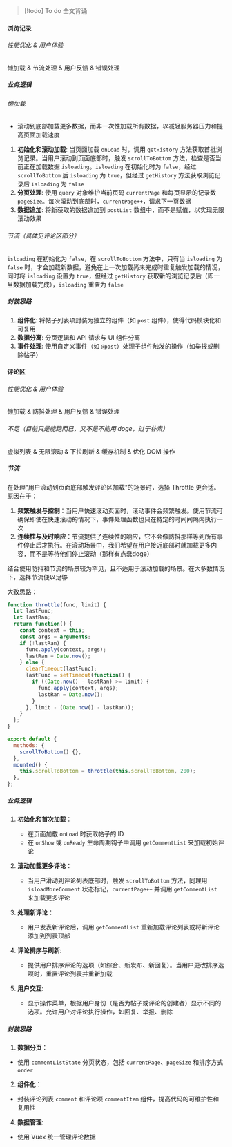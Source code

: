 > [!todo] To do
> 全文背诵

#### 浏览记录

###### 性能优化 & 用户体验

懒加载 & 节流处理 & 用户反馈 & 错误处理

##### 业务逻辑

###### 懒加载

- 滚动到底部加载更多数据，而非一次性加载所有数据，以减轻服务器压力和提高页面加载速度

1. **初始化和滚动加载**: 当页面加载 `onLoad` 时，调用 `getHistory` 方法获取首批浏览记录。当用户滚动到页面底部时，触发 `scrollToBottom` 方法，检查是否当前正在加载数据 `isloading`。`isloading` 在初始化时为 `false`，经过 `scrollToBottom` 后 `isloading` 为 `true`，但经过 `getHistory` 方法获取浏览记录后 `isloading` 为 `false`
2. **分页处理**: 使用 `query` 对象维护当前页码 `currentPage` 和每页显示的记录数 `pageSize`。每次滚动到底部时，`currentPage++`，请求下一页数据
3. **数据追加**: 将新获取的数据追加到 `postList` 数组中，而不是赋值，以实现无限滚动效果

###### 节流（具体见评论区部分）

`isloading` 在初始化为 `false`，在 `scrollToBottom` 方法中，只有当 `isloading` 为 `false` 时，才会加载新数据，避免在上一次加载尚未完成时重复触发加载的情况，同时将 `isloading` 设置为 `true`，但经过 `getHistory` 获取新的浏览记录后（即一旦数据加载完成），`isloading` 重置为 `false`

##### 封装思路

1. **组件化**: 将帖子列表项封装为独立的组件（如 `post` 组件），使得代码模块化和可复用
2. **数据分离**: 分页逻辑和 API 请求与 UI 组件分离
3. **事件处理**: 使用自定义事件（如 `@post`）处理子组件触发的操作（如举报或删除帖子）

#### 评论区

###### 性能优化 & 用户体验

懒加载 & 防抖处理 & 用户反馈 & 错误处理

###### 不足（目前只是能跑而已，又不是不能用 doge，过于朴素）

虚拟列表 & 无限滚动 & 下拉刷新 & 缓存机制 & 优化 DOM 操作

##### 节流

在处理"用户滚动到页面底部触发评论区加载"的场景时，选择 Throttle 更合适。原因在于：

1. **频繁触发与控制**：当用户快速滚动页面时，滚动事件会频繁触发。使用节流可确保即使在快速滚动的情况下，事件处理函数也只在特定的时间间隔内执行一次
2. **连续性与及时响应**：节流提供了连续性的响应，它不会像防抖那样等到所有事件停止后才执行。在滚动场景中，我们希望在用户接近底部时就加载更多内容，而不是等待他们停止滚动（那样有点蠢doge）

结合使用防抖和节流的场景较为罕见，且不适用于滚动加载的场景。在大多数情况下，选择节流便以足够

大致思路：

```JavaScript
function throttle(func, limit) {
  let lastFunc;
  let lastRan;
  return function() {
    const context = this;
    const args = arguments;
    if (!lastRan) {
      func.apply(context, args);
      lastRan = Date.now();
    } else {
      clearTimeout(lastFunc);
      lastFunc = setTimeout(function() {
        if ((Date.now() - lastRan) >= limit) {
          func.apply(context, args);
          lastRan = Date.now();
        }
      }, limit - (Date.now() - lastRan));
    }
  };
}

export default {
  methods: {
    scrollToBottom() {},
  },
  mounted() {
    this.scrollToBottom = throttle(this.scrollToBottom, 200); 
  },
};

```

##### 业务逻辑

1. **初始化和首次加载**：

   - 在页面加载 `onLoad` 时获取帖子的 ID
   - 在 `onShow` 或 `onReady` 生命周期钩子中调用 `getCommentList` 来加载初始评论

2. **滚动加载更多评论**：

   - 当用户滑动到评论列表底部时，触发 `scrollToBottom` 方法，同理用 `isloadMoreComment` 状态标记，`currentPage++` 并调用 `getCommentList` 来加载更多评论

3. **处理新评论**：

   - 用户发表新评论后，调用 `getCommentList` 重新加载评论列表或将新评论添加到列表顶部

4. **评论排序与刷新**:

   - 提供用户排序评论的选项（如综合、新发布、新回复）。当用户更改排序选项时，重置评论列表并重新加载

5. **用户交互**:

   - 显示操作菜单，根据用户身份（是否为帖子或评论的创建者）显示不同的选项。允许用户对评论执行操作，如回复、举报、删除

##### 封装思路

1. **数据分页**：

- 使用 `commentListState` 分页状态，包括 `currentPage`、`pageSize` 和排序方式 `order`

2. **组件化**：

- 封装评论列表 `comment` 和评论项 `commentItem` 组件，提高代码的可维护性和复用性

4. **数据管理**:

- 使用 Vuex 统一管理评论数据
